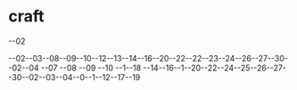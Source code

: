 # craft
--02

--02--03--08--09--10--12--13--14--16--20--22--22--23--24--26--27--30--02--04
--07
--08
--09
--10
--1--18
--14--16--1--20--22--24--25--26--27--30--02--03--04--0--1--12--17--19
